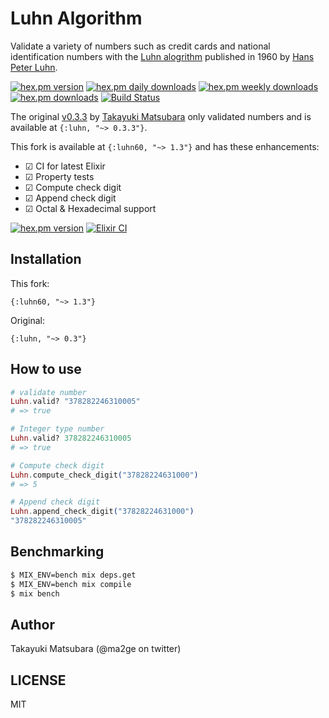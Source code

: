 # Luhn Algorithm

Validate a variety of numbers such as credit cards and national identification numbers with the [Luhn alogrithm][luhn] published in 1960 by [Hans Peter Luhn][hpl].

[![hex.pm version](https://img.shields.io/hexpm/v/luhn.svg)](https://hex.pm/packages/luhn)
[![hex.pm daily downloads](https://img.shields.io/hexpm/dd/luhn.svg)](https://hex.pm/packages/luhn)
[![hex.pm weekly downloads](https://img.shields.io/hexpm/dw/luhn.svg)](https://hex.pm/packages/luhn) 
[![hex.pm downloads](https://img.shields.io/hexpm/dt/luhn.svg)](https://hex.pm/packages/luhn)
[![Build Status](https://github.com/ma2gedev/luhn_ex/workflows/Elixir%20CI/badge.svg?branch=master)](https://github.com/ma2gedev/luhn_ex/actions?query=workflow%3A%22Elixir+CI%22)

The original [v0.3.3][fork] by [Takayuki Matsubara][ma2gedev] only validated numbers and is available at `{:luhn, "~> 0.3.3"}`.

This fork is available at `{:luhn60, "~> 1.3"}` and has these enhancements:

- &#9745; CI for latest Elixir
- &#9745; Property tests
- &#9745; Compute check digit
- &#9745; Append check digit
- &#9745; Octal & Hexadecimal support

[![hex.pm version](https://img.shields.io/hexpm/v/luhn60.svg)](https://hex.pm/packages/luhn60)
[![Elixir CI](https://github.com/devstopfix/luhn_ex/actions/workflows/elixir.yml/badge.svg)](https://github.com/devstopfix/luhn_ex/actions/workflows/elixir.yml)

## Installation

This fork:

    {:luhn60, "~> 1.3"}

Original:

    {:luhn, "~> 0.3"}

## How to use

```elixir
# validate number
Luhn.valid? "378282246310005"
# => true

# Integer type number
Luhn.valid? 378282246310005
# => true

# Compute check digit
Luhn.compute_check_digit("37828224631000")
# => 5

# Append check digit
Luhn.append_check_digit("37828224631000") 
"378282246310005"
```

## Benchmarking

```bash
$ MIX_ENV=bench mix deps.get
$ MIX_ENV=bench mix compile
$ mix bench
```

## Author

Takayuki Matsubara (@ma2ge on twitter)

## LICENSE

MIT

[fork]: https://github.com/ma2gedev/luhn_ex/tree/0.3.3
[luhn]: https://en.wikipedia.org/wiki/Luhn_algorithm
[hpl]: https://en.wikipedia.org/wiki/Hans_Peter_Luhn
[ma2gedev]: https://github.com/ma2gedev